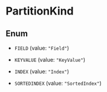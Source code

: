 

# PartitionKind

## Enum


* `FIELD` (value: `"Field"`)

* `KEYVALUE` (value: `"KeyValue"`)

* `INDEX` (value: `"Index"`)

* `SORTEDINDEX` (value: `"SortedIndex"`)



